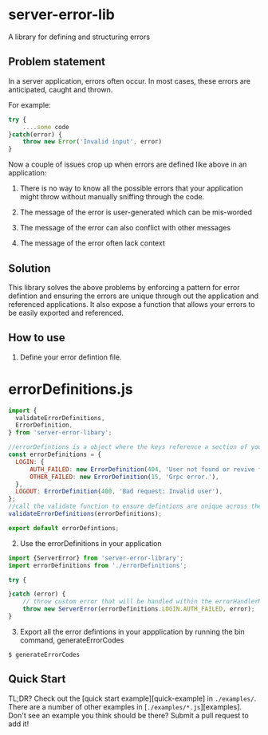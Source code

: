 # server-error-lib

A library for defining and structuring errors

## Problem statement

In a server application, errors often occur. In most cases, these errors are anticipated, caught and thrown.

For example:

```js
try {
    ....some code
}catch(error) {
    throw new Error('Invalid input', error)
}
```

Now a couple of issues crop up when errors are defined like above in an application:

1. There is no way to know all the possible errors that your application might throw without manually sniffing through the code.

2. The message of the error is user-generated which can be mis-worded

3. The message of the error can also conflict with other messages

4. The message of the error often lack context

## Solution
This library solves the above problems  by enforcing a pattern for error defintion and ensuring the errors are unique through out the application and referenced applications.
It also expose a function that allows your errors to be  easily exported and referenced.


## How to use

1. Define your error defintion file.

# errorDefinitions.js
```js
import {
  validateErrorDefinitions,
  ErrorDefinition,
} from 'server-error-libary';

//errorDefintions is a object where the keys reference a section of your application and the messages are a type of ErrorDefinition
const errorDefinitions = {
  LOGIN: {
      AUTH_FAILED: new ErrorDefinition(404, 'User not found or revive failed.'),
      OTHER_FAILED: new ErrorDefinition(15, 'Grpc error.'),
  },
  LOGOUT: ErrorDefinition(400, 'Bad request: Invalid user'),
};
//call the validate function to ensure defintions are unique across the application(s)
validateErrorDefinitions(errorDefinitions);

export default errorDefintions;
```

2. Use the errorDefinitions in your application

```js
import {ServerError} from 'server-error-library';
import errorDefinitions from './errorDefinitions';

try {

}catch (error) {    
    // throw custom error that will be handled within the errorHandlerMiddleware
    throw new ServerError(errorDefinitions.LOGIN.AUTH_FAILED, error);
}

```

3.  Export all the error defintions in your appplication by running the bin command, generateErrorCodes
```
$ generateErrorCodes
```

## Quick Start

TL;DR? Check out the [quick start example][quick-example] in `./examples/`.
There are a number of other examples in [`./examples/*.js`][examples].
Don't see an example you think should be there? Submit a pull request
to add it!

